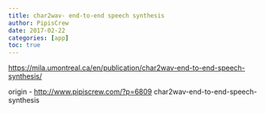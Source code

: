 ```yaml
---
title: char2wav- end-to-end speech synthesis
author: PipisCrew
date: 2017-02-22
categories: [app]
toc: true
---
```


https://mila.umontreal.ca/en/publication/char2wav-end-to-end-speech-synthesis/

origin - http://www.pipiscrew.com/?p=6809 char2wav-end-to-end-speech-synthesis